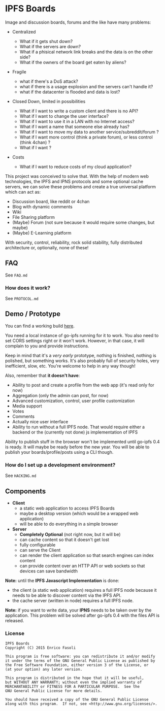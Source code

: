 # IPFS Boards

Image and discussion boards, forums and the like have many problems:

- Centralized
  - What if it gets shut down?
  - What if the servers are down?
  - What if a phisical network link breaks and the data is on the other side?
  - What if the owners of the board get eaten by aliens?

- Fragile
  - what if there's a DoS attack?
  - what if there is a usage explosion and the servers can't handle it?
  - what if the datacenter is flooded and data is lost?

- Closed Down, limited in possibilities
  - What if I want to write a custom client and there is no API?
  - What if I want to change the user interface?
  - What if I want to use it in a LAN with no Internet access?
  - What if I want a name that someone else already has?
  - What if I want to move my data to another service/subreddit/forum ?
  - What if I want more control (think a private forum), or less control (think 4chan) ?
  - What if I want <feature> ?

- Costs
  - What if I want to reduce costs of my cloud application?

This project was conceived to solve that. With the help of modern web technologies, the IPFS and IPNS protocols
and some optional cache servers, we can solve these problems and create a true universal platform which can act as:

- Discussion board, like reddit or 4chan
- Blog with dynamic comments
- Wiki
- File Sharing platform
- (Maybe) Forum (not sure because it would require some changes, but maybe)
- (Maybe) E-Learning platform

With security, control, reliability, rock solid stability, fully distributed
architecture or, optionally, none of these!

## FAQ

See `FAQ.md`

### How does it work?

See `PROTOCOL.md`

## Demo / Prototype

You can find a working build [here](http://ipfs.io/ipfs/Qmf4Lwb9EJn5hRc2h87ViLQq9zZcy1DPsUNGJCewST7yfN).

You need a local instance of go-ipfs running for it to work. You also need to set
CORS settings right or it won't work. However, in that case, it will complain to
you and provide instructions.

Keep in mind that it's a _very early_ prototype, nothing is finished, nothing
is polished, but something works. It's also probably full of security holes,
very inefficient, slow, etc. You're welcome to help in any way though!

Also, remember that __it doesn't have__:

- Ability to post and create a profile from the web app (it's read only for now)
- Aggregation (only the admin can post, for now)
- Advanced customization, control, user profile customization
- Media support
- Votes
- Comments
- Actually nice user interface
- Ability to run without a full IPFS node. That would require either a backend or the (currently not done) js implementation of IPFS

Ability to publish stuff in the browser won't be implemented until go-ipfs 0.4
is ready. It will maybe be ready before the new year.
You will be able to publish your boards/profile/posts using a CLI though.

### How do I set up a development environment?

See `HACKING.md`

## Components

- __Client__
  - a static web application to access IPFS Boards
  - maybe a desktop version (which would be a wrapped web application)
  - will be able to do everything in a simple browser
- __Server__
  - __Completely Optional__ (not right now, but it will be)
  - can cache content so that it doesn't get lost
  - fully configurable
  - can serve the Client
  - can render the client application so that search engines can index content
  - can provide content over an HTTP API or web sockets so that devices can save bandwidth

__Note:__ until the __IPFS Javascript Implementation__ is done:

- the client (a static web application) requires a full IPFS node because it needs to be able to discover content via the IPFS API.
- the cache server (written in node) requires a full IPFS node.

__Note:__ if you want to write data, your __IPNS__ needs to be taken over
by the application. This problem will be solved after go-ipfs 0.4 with the files
API is released.

### License

    IPFS Boards
    Copyright (C) 2015 Enrico Fasoli

    This program is free software: you can redistribute it and/or modify
    it under the terms of the GNU General Public License as published by
    the Free Software Foundation, either version 3 of the License, or
    (at your option) any later version.

    This program is distributed in the hope that it will be useful,
    but WITHOUT ANY WARRANTY; without even the implied warranty of
    MERCHANTABILITY or FITNESS FOR A PARTICULAR PURPOSE.  See the
    GNU General Public License for more details.

    You should have received a copy of the GNU General Public License
    along with this program.  If not, see <http://www.gnu.org/licenses/>.

